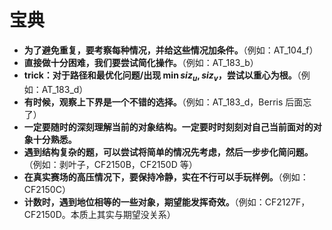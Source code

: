 # 宝典

* **为了避免重复，要考察每种情况，并给这些情况加条件。**（例如：AT_104_f）
* **直接做十分困难，我们要尝试简化操作。**（例如：AT_183_b）
* **trick：对于路径和最优化问题/出现 $\min{siz_u, siz_v}$，尝试以重心为根。**（例如：AT_183_d）
* **有时候，观察上下界是一个不错的选择。**（例如：AT_183_d，Berris 后面忘了）
* **一定要随时的深刻理解当前的对象结构。一定要时时刻刻对自己当前面对的对象十分熟悉。**
* **遇到结构复杂的题，可以尝试将简单的情况先考虑，然后一步步化简问题。**（例如：剥叶子，CF2150B，CF2150D 等）
* **在真实赛场的高压情况下，要保持冷静，实在不行可以手玩样例。**（例如：CF2150C）
* **计数时，遇到地位相等的一些对象，期望能发挥奇效。**（例如：CF2127F，CF2150D。本质上其实与期望没关系）
